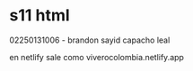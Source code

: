 # s11 html
02250131006 - brandon sayid capacho leal

en netlify sale como viverocolombia.netlify.app
